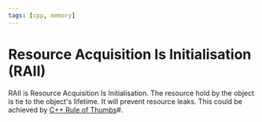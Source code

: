 ```yaml
---
tags: [cpp, memory]
---
```


# Resource Acquisition Is Initialisation (RAII)

RAII is Resource Acquisition Is Initialisation. The resource hold by the object
is tie to the object's lifetime. It will prevent resource leaks. This could be
achieved by [C++ Rule of Thumbs](202202012316.md)#.
